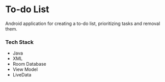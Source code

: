 # To-do List
Android application for creating a to-do list, prioritizing tasks and removal them.
### Tech Stack
* Java
* XML
* Room Database
* View Model
* LiveData
